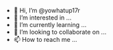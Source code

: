 - 👋 Hi, I’m @yowhatup17r
- 👀 I’m interested in ...
- 🌱 I’m currently learning ...
- 💞️ I’m looking to collaborate on ...
- 📫 How to reach me ...

<!---
yowhatup17r/yowhatup17r is a ✨ special ✨ repository because its `README.md` (this file) appears on your GitHub profile.
You can click the Preview link to take a look at your changes.
--->
